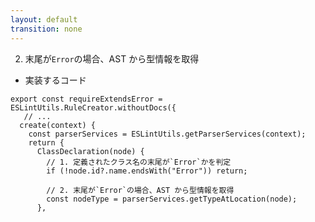 ```yaml
---
layout: default
transition: none
---
```


<style scoped>
.slidev-vclick-hidden {
  display: none;
}
</style>

<div class="_bullet">

2. 末尾が`Error`の場合、AST から型情報を取得

* 実装するコード

</div>

```ts{3-12}
export const requireExtendsError = ESLintUtils.RuleCreator.withoutDocs({
   // ...
  create(context) {
    const parserServices = ESLintUtils.getParserServices(context);
    return {
      ClassDeclaration(node) {
        // 1. 定義されたクラス名の末尾が`Error`かを判定
        if (!node.id?.name.endsWith("Error")) return;

        // 2. 末尾が`Error`の場合、AST から型情報を取得
        const nodeType = parserServices.getTypeAtLocation(node);
      },
```

<!-- 
これらの内容を踏まえると、こちらのようなコードで、ASTから型情報を取得することができます。

コードを見ていただくと、"2" のコメントの下の部分で、先ほど紹介した getTypeAtLocation を呼び出していることがわかるかと思います。

ここまでのコードをまとめると、AST を元に、定義されたクラス名の末尾が Error かを判定し、末尾が Error の場合、ASTから型情報を取得しています。

ここまでで、AST から型情報を取得する実装が完了したので、
-->
